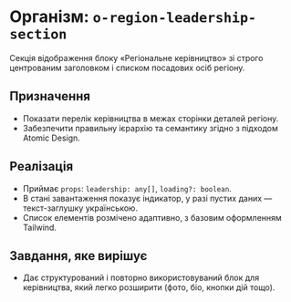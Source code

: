 # Організм: `o-region-leadership-section`

Секція відображення блоку «Регіональне керівництво» зі строго центрованим заголовком і списком посадових осіб регіону.

## Призначення
- Показати перелік керівництва в межах сторінки деталей регіону.
- Забезпечити правильну ієрархію та семантику згідно з підходом Atomic Design.

## Реалізація
- Приймає `props`: `leadership: any[]`, `loading?: boolean`.
- В стані завантаження показує індикатор, у разі пустих даних — текст-заглушку українською.
- Список елементів розмічено адаптивно, з базовим оформленням Tailwind.

## Завдання, яке вирішує
- Дає структурований і повторно використовуваний блок для керівництва, який легко розширити (фото, біо, кнопки дій тощо).
